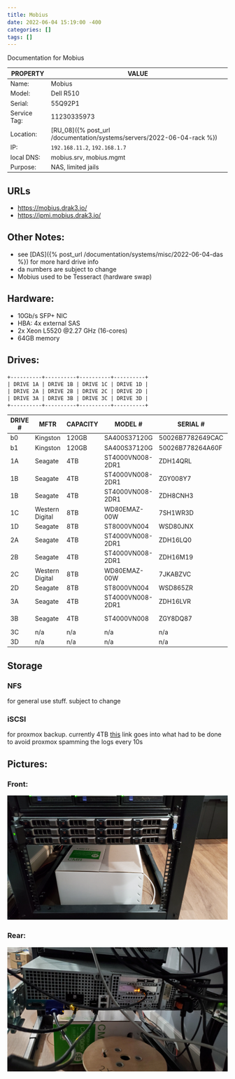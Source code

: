 ```yaml
---
title: Mobius
date: 2022-06-04 15:19:00 -400
categories: []
tags: []
---
```


Documentation for Mobius

| PROPERTY     | VALUE                                                                  |
| ------------ | ---------------------------------------------------------------------- |
| Name:        | Mobius                                                                 |
| Model:       | Dell R510                                                              |
| Serial:      | 55Q92P1                                                                |
| Service Tag: | 11230335973                                                            |
| Location:    | [RU_08]({% post_url /documentation/systems/servers/2022-06-04-rack %}) |
| IP:          | `192.168.11.2`, `192.168.1.7`                                          |
| local DNS:   | mobius.srv, mobius.mgmt                                                |
| Purpose:     | NAS, limited jails                                                     |

## URLs

- https://mobius.drak3.io/
- https://ipmi.mobius.drak3.io/

## Other Notes:

- see [DAS]({% post_url /documentation/systems/misc/2022-06-04-das %}) for more hard drive info
- da numbers are subject to change
- Mobius used to be Tesseract (hardware swap)

## Hardware:

- 10Gb/s SFP+ NIC
- HBA: 4x external SAS
- 2x Xeon L5520 @2.27 GHz (16-cores)
- 64GB memory

## Drives:

    +----------+----------+----------+----------+
    | DRIVE 1A | DRIVE 1B | DRIVE 1C | DRIVE 1D |
    | DRIVE 2A | DRIVE 2B | DRIVE 2C | DRIVE 2D |
    | DRIVE 3A | DRIVE 3B | DRIVE 3C | DRIVE 3D |
    +----------+----------+----------+----------+

| DRIVE # | MFTR            | CAPACITY | MODEL #          | SERIAL #         | POOL               |
| ------- | --------------- | -------- | ---------------- | ---------------- | ------------------ |
| b0      | Kingston        | 120GB    | SA400S37120G     | 50026B7782649CAC | boot               |
| b1      | Kingston        | 120GB    | SA400S37120G     | 50026B778264A60F | boot               |
| 1A      | Seagate         | 4TB      | ST4000VN008-2DR1 | ZDH14QRL         | storage_node (da0) |
| 1B      | Seagate         | 4TB      | ST4000VN008-2DR1 | ZGY008Y7         | storage_node (da5) |
| 1B      | Seagate         | 4TB      | ST4000VN008-2DR1 | ZDH8CNH3         |                    |
| 1C      | Western Digital | 8TB      | WD80EMAZ-00W     | 7SH1WR3D         | storage_node (da)  |
| 1D      | Seagate         | 8TB      | ST8000VN004      | WSD80JNX         | TBD                |
| 2A      | Seagate         | 4TB      | ST4000VN008-2DR1 | ZDH16LQ0         | storage_node (da3) |
| 2B      | Seagate         | 4TB      | ST4000VN008-2DR1 | ZDH16M19         | storage_node (da1) |
| 2C      | Western Digital | 8TB      | WD80EMAZ-00W     | 7JKABZVC         | storage_node (da)  |
| 2D      | Seagate         | 8TB      | ST8000VN004      | WSD865ZR         | TBD                |
| 3A      | Seagate         | 4TB      | ST4000VN008-2DR1 | ZDH16LVR         | storage_node (da4) |
| 3B      | Seagate         | 4TB      | ST4000VN008      | ZGY8DQ87         | storage_node (da9) |
| 3C      | n/a             | n/a      | n/a              | n/a              | n/a (empty)        |
| 3D      | n/a             | n/a      | n/a              | n/a              | n/a (empty)        |

## Storage

### NFS

for general use stuff. subject to change

### iSCSI

for proxmox backup. currently 4TB
[this](https://haefelfinger.ch/posts/2019/2019-05-08-FreeNAS-and-Proxmox-iscsi/) link goes into what had to be done to avoid proxmox spamming the logs every 10s

## Pictures:

### Front:

![Mobius, front](/assets/rack_04_mobius.jpg)

### Rear:

![mobois, rear](/assets/mobius_rear.jpg)
